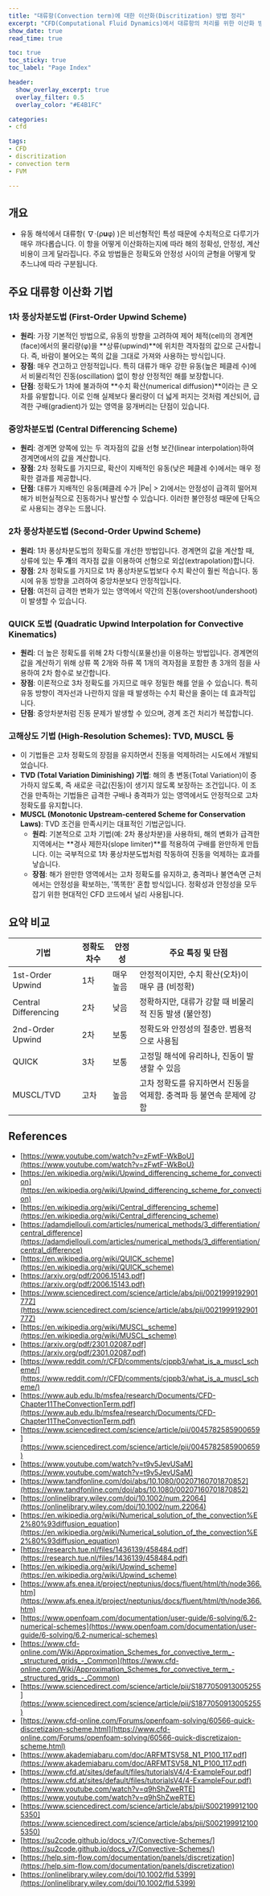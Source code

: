 ```yaml
---
title: "대류항(Convection term)에 대한 이산화(Discritization) 방법 정리" 
excerpt: "CFD(Computational Fluid Dynamics)에서 대류항의 처리를 위한 이산화 방법 소개"
show_date: true
read_time: true

toc: true
toc_sticky: true
toc_label: "Page Index"

header:
  show_overlay_excerpt: true
  overlay_filter: 0.5
  overlay_color: "#E4B1FC"

categories: 
- cfd

tags: 
- CFD
- discritization
- convection term
- FVM

---
```


## 개요
- 유동 해석에서 대류항( ∇⋅(ρ**u**φ) )은 비선형적인 특성 때문에 수치적으로 다루기가 매우 까다롭습니다. 이 항을 어떻게 이산화하는지에 따라 해의 정확성, 안정성, 계산 비용이 크게 달라집니다. 주요 방법들은 정확도와 안정성 사이의 균형을 어떻게 맞추느냐에 따라 구분됩니다.

## 주요 대류항 이산화 기법
### 1차 풍상차분도법 (First-Order Upwind Scheme)
- **원리**: 가장 기본적인 방법으로, 유동의 방향을 고려하여 제어 체적(cell)의 경계면(face)에서의 물리량(φ)을 **상류(upwind)**에 위치한 격자점의 값으로 근사합니다. 즉, 바람이 불어오는 쪽의 값을 그대로 가져와 사용하는 방식입니다.
- **장점**: 매우 견고하고 안정적입니다. 특히 대류가 매우 강한 유동(높은 페클레 수)에서 비물리적인 진동(oscillation) 없이 항상 안정적인 해를 보장합니다.
- **단점**: 정확도가 1차에 불과하여 **수치 확산(numerical diffusion)**이라는 큰 오차를 유발합니다. 이로 인해 실제보다 물리량이 더 넓게 퍼지는 것처럼 계산되어, 급격한 구배(gradient)가 있는 영역을 뭉개버리는 단점이 있습니다.
### 중앙차분도법 (Central Differencing Scheme)
- **원리**: 경계면 양쪽에 있는 두 격자점의 값을 선형 보간(linear interpolation)하여 경계면에서의 값을 계산합니다.
- **장점**: 2차 정확도를 가지므로, 확산이 지배적인 유동(낮은 페클레 수)에서는 매우 정확한 결과를 제공합니다.
- **단점**: 대류가 지배적인 유동(페클레 수가 |Pe| > 2)에서는 안정성이 급격히 떨어져 해가 비현실적으로 진동하거나 발산할 수 있습니다. 이러한 불안정성 때문에 단독으로 사용되는 경우는 드뭅니다.
### 2차 풍상차분도법 (Second-Order Upwind Scheme)
- **원리**: 1차 풍상차분도법의 정확도를 개선한 방법입니다. 경계면의 값을 계산할 때, 상류에 있는 **두 개**의 격자점 값을 이용하여 선형으로 외삽(extrapolation)합니다.
- **장점**: 2차 정확도를 가지므로 1차 풍상차분도법보다 수치 확산이 훨씬 적습니다. 동시에 유동 방향을 고려하여 중앙차분보다 안정적입니다.
- **단점**: 여전히 급격한 변화가 있는 영역에서 약간의 진동(overshoot/undershoot)이 발생할 수 있습니다.
### QUICK 도법 (Quadratic Upwind Interpolation for Convective Kinematics)
- **원리**: 더 높은 정확도를 위해 2차 다항식(포물선)을 이용하는 방법입니다. 경계면의 값을 계산하기 위해 상류 쪽 2개와 하류 쪽 1개의 격자점을 포함한 총 3개의 점을 사용하여 2차 함수로 보간합니다.
- **장점**: 이론적으로 3차 정확도를 가지므로 매우 정밀한 해를 얻을 수 있습니다. 특히 유동 방향이 격자선과 나란하지 않을 때 발생하는 수치 확산을 줄이는 데 효과적입니다.
- **단점**: 중앙차분처럼 진동 문제가 발생할 수 있으며, 경계 조건 처리가 복잡합니다.
### 고해상도 기법 (High-Resolution Schemes): TVD, MUSCL 등
- 이 기법들은 고차 정확도의 장점을 유지하면서 진동을 억제하려는 시도에서 개발되었습니다.
- **TVD (Total Variation Diminishing) 기법**: 해의 총 변동(Total Variation)이 증가하지 않도록, 즉 새로운 극값(진동)이 생기지 않도록 보장하는 조건입니다. 이 조건을 만족하는 기법들은 급격한 구배나 충격파가 있는 영역에서도 안정적으로 고차 정확도를 유지합니다.
- **MUSCL (Monotonic Upstream-centered Scheme for Conservation Laws)**: TVD 조건을 만족시키는 대표적인 기법군입니다.
	- **원리**: 기본적으로 고차 기법(예: 2차 풍상차분)을 사용하되, 해의 변화가 급격한 지역에서는 **경사 제한자(slope limiter)**를 적용하여 구배를 완만하게 만듭니다. 이는 국부적으로 1차 풍상차분도법처럼 작동하여 진동을 억제하는 효과를 낳습니다.
	- **장점**: 해가 완만한 영역에서는 고차 정확도를 유지하고, 충격파나 불연속면 근처에서는 안정성을 확보하는, '똑똑한' 혼합 방식입니다. 정확성과 안정성을 모두 잡기 위한 현대적인 CFD 코드에서 널리 사용됩니다.
	
## 요약 비교

| 기법                  | 정확도 차수 | 안정성    | 주요 특징 및 단점                                             |
| -------------------- | ---------- | -------- | ---------------------------------------------------------- |
| 1st-Order Upwind     | 1차        | 매우 높음 | 안정적이지만, 수치 확산(오차)이 매우 큼 (비정확)                  |
| Central Differencing | 2차        | 낮음      | 정확하지만, 대류가 강할 때 비물리적 진동 발생 (불안정)             |
| 2nd-Order Upwind     | 2차        | 보통      | 정확도와 안정성의 절충안. 범용적으로 사용됨                       |
| QUICK                | 3차        | 보통      | 고정밀 해석에 유리하나, 진동이 발생할 수 있음                     |
| MUSCL/TVD            | 고차        | 높음     | 고차 정확도를 유지하면서 진동을 억제함. 충격파 등 불연속 문제에 강함 |

## References
- [https://www.youtube.com/watch?v=zFwtF-WkBoU](https://www.youtube.com/watch?v=zFwtF-WkBoU)
- [https://en.wikipedia.org/wiki/Upwind_differencing_scheme_for_convection](https://en.wikipedia.org/wiki/Upwind_differencing_scheme_for_convection)
- [https://en.wikipedia.org/wiki/Central_differencing_scheme](https://en.wikipedia.org/wiki/Central_differencing_scheme)
- [https://adamdjellouli.com/articles/numerical_methods/3_differentiation/central_difference](https://adamdjellouli.com/articles/numerical_methods/3_differentiation/central_difference)
- [https://en.wikipedia.org/wiki/QUICK_scheme](https://en.wikipedia.org/wiki/QUICK_scheme)
- [https://arxiv.org/pdf/2006.15143.pdf](https://arxiv.org/pdf/2006.15143.pdf)
- [https://www.sciencedirect.com/science/article/abs/pii/002199919290177Z](https://www.sciencedirect.com/science/article/abs/pii/002199919290177Z)
- [https://en.wikipedia.org/wiki/MUSCL_scheme](https://en.wikipedia.org/wiki/MUSCL_scheme)
- [https://arxiv.org/pdf/2301.02087.pdf](https://arxiv.org/pdf/2301.02087.pdf)
- [https://www.reddit.com/r/CFD/comments/cjppb3/what_is_a_muscl_scheme/](https://www.reddit.com/r/CFD/comments/cjppb3/what_is_a_muscl_scheme/)
- [https://www.aub.edu.lb/msfea/research/Documents/CFD-Chapter11TheConvectionTerm.pdf](https://www.aub.edu.lb/msfea/research/Documents/CFD-Chapter11TheConvectionTerm.pdf)
- [https://www.sciencedirect.com/science/article/pii/0045782585900659](https://www.sciencedirect.com/science/article/pii/0045782585900659)
- [https://www.youtube.com/watch?v=t9v5JevUSaM](https://www.youtube.com/watch?v=t9v5JevUSaM)
- [https://www.tandfonline.com/doi/abs/10.1080/00207160701870852](https://www.tandfonline.com/doi/abs/10.1080/00207160701870852)
- [https://onlinelibrary.wiley.com/doi/10.1002/num.22064](https://onlinelibrary.wiley.com/doi/10.1002/num.22064)
- [https://en.wikipedia.org/wiki/Numerical_solution_of_the_convection%E2%80%93diffusion_equation](https://en.wikipedia.org/wiki/Numerical_solution_of_the_convection%E2%80%93diffusion_equation)
- [https://research.tue.nl/files/1436139/458484.pdf](https://research.tue.nl/files/1436139/458484.pdf)
- [https://en.wikipedia.org/wiki/Upwind_scheme](https://en.wikipedia.org/wiki/Upwind_scheme)
- [https://www.afs.enea.it/project/neptunius/docs/fluent/html/th/node366.htm](https://www.afs.enea.it/project/neptunius/docs/fluent/html/th/node366.htm)
- [https://www.openfoam.com/documentation/user-guide/6-solving/6.2-numerical-schemes](https://www.openfoam.com/documentation/user-guide/6-solving/6.2-numerical-schemes)
- [https://www.cfd-online.com/Wiki/Approximation_Schemes_for_convective_term_-_structured_grids_-_Common](https://www.cfd-online.com/Wiki/Approximation_Schemes_for_convective_term_-_structured_grids_-_Common)
- [https://www.sciencedirect.com/science/article/pii/S1877050913005255](https://www.sciencedirect.com/science/article/pii/S1877050913005255)
- [https://www.cfd-online.com/Forums/openfoam-solving/60566-quick-discretizaion-scheme.html](https://www.cfd-online.com/Forums/openfoam-solving/60566-quick-discretizaion-scheme.html)
- [https://www.akademiabaru.com/doc/ARFMTSV58_N1_P100_117.pdf](https://www.akademiabaru.com/doc/ARFMTSV58_N1_P100_117.pdf)
- [https://www.cfd.at/sites/default/files/tutorialsV4/4-ExampleFour.pdf](https://www.cfd.at/sites/default/files/tutorialsV4/4-ExampleFour.pdf)
- [https://www.youtube.com/watch?v=q9hShZweRTE](https://www.youtube.com/watch?v=q9hShZweRTE)
- [https://www.sciencedirect.com/science/article/abs/pii/S0021999121005350](https://www.sciencedirect.com/science/article/abs/pii/S0021999121005350)
- [https://su2code.github.io/docs_v7/Convective-Schemes/](https://su2code.github.io/docs_v7/Convective-Schemes/)
- [https://help.sim-flow.com/documentation/panels/discretization](https://help.sim-flow.com/documentation/panels/discretization)
- [https://onlinelibrary.wiley.com/doi/10.1002/fld.5399](https://onlinelibrary.wiley.com/doi/10.1002/fld.5399)